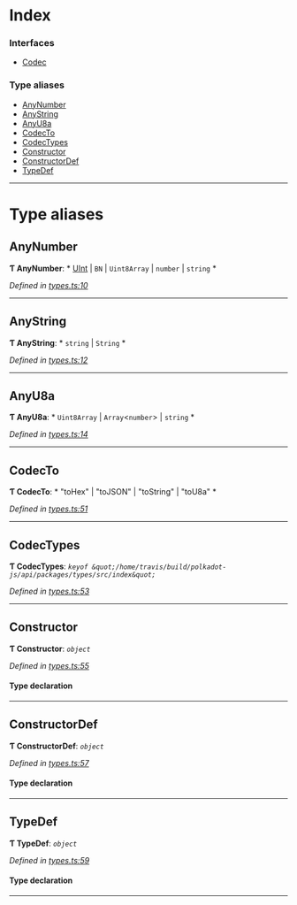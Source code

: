 

# Index

### Interfaces

* [Codec](../interfaces/_types_.codec.md)

### Type aliases

* [AnyNumber](_types_.md#anynumber)
* [AnyString](_types_.md#anystring)
* [AnyU8a](_types_.md#anyu8a)
* [CodecTo](_types_.md#codecto)
* [CodecTypes](_types_.md#codectypes)
* [Constructor](_types_.md#constructor)
* [ConstructorDef](_types_.md#constructordef)
* [TypeDef](_types_.md#typedef)

---

# Type aliases

<a id="anynumber"></a>

##  AnyNumber

**Ƭ AnyNumber**: * [UInt](../classes/_codec_uint_.uint.md) &#124; `BN` &#124; `Uint8Array` &#124; `number` &#124; `string`
*

*Defined in [types.ts:10](https://github.com/polkadot-js/api/blob/69f6850/packages/types/src/types.ts#L10)*

___
<a id="anystring"></a>

##  AnyString

**Ƭ AnyString**: * `string` &#124; `String`
*

*Defined in [types.ts:12](https://github.com/polkadot-js/api/blob/69f6850/packages/types/src/types.ts#L12)*

___
<a id="anyu8a"></a>

##  AnyU8a

**Ƭ AnyU8a**: * `Uint8Array` &#124; `Array`<`number`> &#124; `string`
*

*Defined in [types.ts:14](https://github.com/polkadot-js/api/blob/69f6850/packages/types/src/types.ts#L14)*

___
<a id="codecto"></a>

##  CodecTo

**Ƭ CodecTo**: * "toHex" &#124; "toJSON" &#124; "toString" &#124; "toU8a"
*

*Defined in [types.ts:51](https://github.com/polkadot-js/api/blob/69f6850/packages/types/src/types.ts#L51)*

___
<a id="codectypes"></a>

##  CodecTypes

**Ƭ CodecTypes**: *`keyof &quot;/home/travis/build/polkadot-js/api/packages/types/src/index&quot;`*

*Defined in [types.ts:53](https://github.com/polkadot-js/api/blob/69f6850/packages/types/src/types.ts#L53)*

___
<a id="constructor"></a>

##  Constructor

**Ƭ Constructor**: *`object`*

*Defined in [types.ts:55](https://github.com/polkadot-js/api/blob/69f6850/packages/types/src/types.ts#L55)*

#### Type declaration

___
<a id="constructordef"></a>

##  ConstructorDef

**Ƭ ConstructorDef**: *`object`*

*Defined in [types.ts:57](https://github.com/polkadot-js/api/blob/69f6850/packages/types/src/types.ts#L57)*

#### Type declaration

[index: `string`]: [Constructor](_types_.md#constructor)<`T`>

___
<a id="typedef"></a>

##  TypeDef

**Ƭ TypeDef**: *`object`*

*Defined in [types.ts:59](https://github.com/polkadot-js/api/blob/69f6850/packages/types/src/types.ts#L59)*

#### Type declaration

[index: `string`]: [Codec](../interfaces/_types_.codec.md)

___

